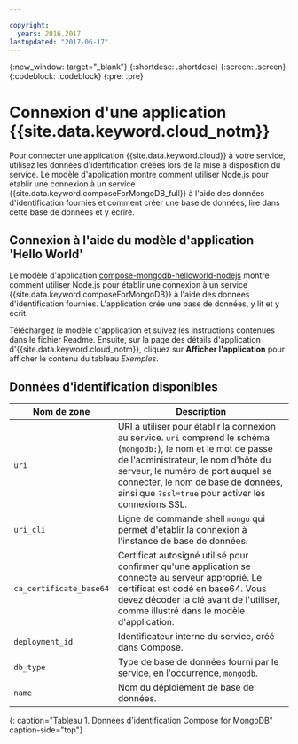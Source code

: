 ```yaml
---

copyright:
  years: 2016,2017
lastupdated: "2017-06-17"
---
```


{:new_window: target="_blank"}
{:shortdesc: .shortdesc}
{:screen: .screen}
{:codeblock: .codeblock}
{:pre: .pre}

# Connexion d'une application {{site.data.keyword.cloud_notm}}

Pour connecter une application {{site.data.keyword.cloud}} à votre service, utilisez les données d'identification créées lors de la mise à disposition du service. Le modèle d'application montre comment utiliser Node.js pour établir une connexion à un service {{site.data.keyword.composeForMongoDB_full}} à l'aide des données d'identification fournies et comment créer une base de données, lire dans cette base de données et y écrire.

## Connexion à l'aide du modèle d'application 'Hello World'

Le modèle d'application [compose-mongodb-helloworld-nodejs](https://github.com/IBM-Bluemix/compose-mongodb-helloworld-nodejs) montre comment utiliser Node.js pour établir une connexion à un service {{site.data.keyword.composeForMongoDB}} à l'aide des données d'identification fournies. L'application crée une base de données, y lit et y écrit.

Téléchargez le modèle d'application et suivez les instructions contenues dans le fichier Readme. Ensuite, sur la page des détails d'application d'{{site.data.keyword.cloud_notm}}, cliquez sur **Afficher l'application** pour afficher le contenu du tableau *Exemples*.

## Données d'identification disponibles

Nom de zone|Description
----------|-----------
`uri`|URI à utiliser pour établir la connexion au service. `uri` comprend le schéma (`mongodb:`), le nom et le mot de passe de l'administrateur, le nom d'hôte du serveur, le numéro de port auquel se connecter, le nom de base de données, ainsi que `?ssl=true` pour activer les connexions SSL.
`uri_cli`|Ligne de commande shell `mongo` qui permet d'établir la connexion à l'instance de base de données.
`ca_certificate_base64`|Certificat autosigné utilisé pour confirmer qu'une application se connecte au serveur approprié. Le certificat est codé en base64. Vous devez décoder la clé avant de l'utiliser, comme illustré dans le modèle d'application.
`deployment_id`|Identificateur interne du service, créé dans Compose.
`db_type`|Type de base de données fourni par le service, en l'occurrence, `mongodb`.
`name`|Nom du déploiement de base de données.
{: caption="Tableau 1. Données d'identification Compose for MongoDB" caption-side="top"}
